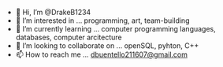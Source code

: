 - 👋 Hi, I’m @DrakeB1234
- 👀 I’m interested in ... programming, art, team-building
- 🌱 I’m currently learning ... computer programming languages, databases, computer arcitecture
- 💞️ I’m looking to collaborate on ... openSQL, pyhton, C++
- 📫 How to reach me ... dbuentello211607@gmail.com

<!---
DrakeB1234/DrakeB1234 is a ✨ special ✨ repository because its `README.md` (this file) appears on your GitHub profile.
You can click the Preview link to take a look at your changes.
--->
